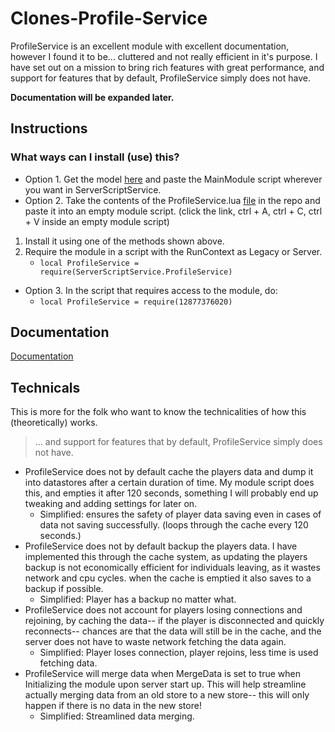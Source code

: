 # Clones-Profile-Service
ProfileService is an excellent module with excellent documentation, however I found it to be... cluttered and not really efficient in it's purpose. I have set out on a mission to bring rich features with great performance, and support for features that by default, ProfileService simply does not have.

**Documentation will be expanded later.**

## Instructions
### What ways can I install (use) this?
* Option 1. Get the model [here](https://www.roblox.com/library/12877376020/ProfileService) and paste the MainModule script wherever you want in ServerScriptService. 
* Option 2. Take the contents of the ProfileService.lua [file](https://raw.githubusercontent.com/clonedsource/Clones-Profile-Service/main/ProfileService.lua) in the repo and paste it into an empty module script. (click the link, ctrl + A, ctrl + C, ctrl + V inside an empty module script)
1. Install it using one of the methods shown above.
2. Require the module in a script with the RunContext as Legacy or Server.
   - ```local ProfileService = require(ServerScriptService.ProfileService) ```
* Option 3. In the script that requires access to the module, do: 
   - ``` local ProfileService = require(12877376020) ```


## Documentation
[Documentation](https://github.com/clonedsource/Clones-Profile-Service/wiki)

## Technicals
This is more for the folk who want to know the technicalities of how this (theoretically) works.
> ... and support for features that by default, ProfileService simply does not have.
- ProfileService does not by default cache the players data and dump it into datastores after a certain duration of time. My module script does this, and empties it after 120 seconds, something I will probably end up tweaking and adding settings for later on.
   - Simplified: ensures the safety of player data saving even in cases of data not saving successfully. (loops through the cache every 120 seconds.)
- ProfileService does not by default backup the players data. I have implemented this through the cache system, as updating the players backup is not economically efficient for individuals leaving, as it wastes network and cpu cycles. when the cache is emptied it also saves to a backup if possible.
   - Simplified: Player has a backup no matter what.
- ProfileService does not account for players losing connections and rejoining, by caching the data-- if the player is disconnected and quickly reconnects-- chances are that the data will still be in the cache, and the server does not have to waste network fetching the data again.
   - Simplified: Player loses connection, player rejoins, less time is used fetching data.
- ProfileService will merge data when MergeData is set to true when Initializing the module upon server start up. This will help streamline actually merging data from an old store to a new store-- this will only happen if there is no data in the new store!
   - Simplified: Streamlined data merging.
